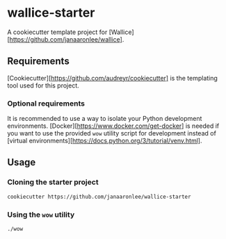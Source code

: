 # wallice-starter

A cookiecutter template project for [Wallice][https://github.com/janaaronlee/wallice].

## Requirements

[Cookiecutter][https://github.com/audreyr/cookiecutter] is the templating tool used for this project.

### Optional requirements

It is recommended to use a way to isolate your Python development environments. [Docker][https://www.docker.com/get-docker] is needed if you want to use the provided `wow` utility script for development instead of [virtual environments][https://docs.python.org/3/tutorial/venv.html].

## Usage

### Cloning the starter project

```bash
cookiecutter https://github.com/janaaronlee/wallice-starter
```

### Using the `wow` utility

```bash
./wow
```
